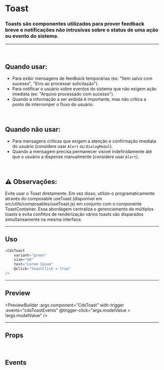 # Toast

### Toasts são componentes utilizados para prover feedback breve e notificações não intrusivas sobre o status de uma ação ou evento do sistema.
---
<br>

## Quando usar:
- Para exibir mensagens de feedback temporárias (ex: "Item salvo com sucesso", "Erro ao processar solicitação").
- Para notificar o usuário sobre eventos do sistema que não exigem ação imediata (ex: "Arquivo processado com sucesso").
- Quando a informação a ser exibida é importante, mas não crítica a ponto de interromper o fluxo do usuário.


<br>

## Quando não usar:
- Para mensagens críticas que exigem a atenção e confirmação imediata do usuário (considere usar `Alert` ou `DialogModal`).
- Quando a mensagem precisa permanecer visível indefinidamente até que o usuário a dispense manualmente (considere usar `Alert`).

<br>

## ⚠️ Observações:
Evite usar o Toast diretamente. Em vez disso, utilize-o programaticamente através do composable useToast
(disponível em src/utils/composables/useToast.js) em conjunto com o componente ToastContainer.
Essa abordagem centraliza o gerenciamento de múltiplos toasts e evita conflitos de renderização
vários toasts são disparados simultaneamente na mesma interface.

---

## Uso

```js
<CdsToast
	variant="green"
	size="md"
	text="Lorem Ipsum"
	@click="toastClick = true"
/>
```

---

## Preview

<PreviewBuilder
	:args
	component="CdsToast"
	with-trigger
	:events="cdsToastEvents"
	@trigger-click="args.modelValue = !args.modelValue"
/>

---

## Props

<APITable
	name="CdsToast"
	section="props"
/>
<br>

## Events

<APITable
	name="CdsToast"
	section="events"
/>

<script setup>
import { ref } from 'vue';
import CdsToast from '@/components/Toast.vue';

const args = ref({
	variant: 'success',
	light: false,
	title: 'Título do tooltip',
	description: 'Breve feedback ou notificação',
	dismissible: true,
	dismissAfter: 6000,
	autoDismissible: true,
});

const cdsToastEvents = [
	'dismiss',
	'update:modelValue'
];
</script>
